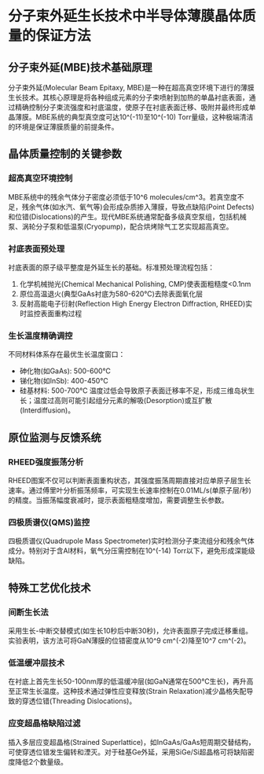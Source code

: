# 分子束外延生长技术中半导体薄膜晶体质量的保证方法

## 分子束外延(MBE)技术基础原理

分子束外延(Molecular Beam Epitaxy, MBE)是一种在超高真空环境下进行的薄膜生长技术。其核心原理是将各种组成元素的分子束喷射到加热的单晶衬底表面，通过精确控制分子束流强度和衬底温度，使原子在衬底表面迁移、吸附并最终形成单晶薄膜。MBE系统的典型真空度可达10^(-11)至10^(-10) Torr量级，这种极端清洁的环境是保证薄膜质量的前提条件。

## 晶体质量控制的关键参数

### 超高真空环境控制

MBE系统中的残余气体分子密度必须低于10^6 molecules/cm^3。若真空度不足，残余气体(如水汽、氧气等)会形成杂质掺入薄膜，导致点缺陷(Point Defects)和位错(Dislocations)的产生。现代MBE系统通常配备多级真空泵组，包括机械泵、涡轮分子泵和低温泵(Cryopump)，配合烘烤除气工艺实现超高真空。

### 衬底表面预处理

衬底表面的原子级平整度是外延生长的基础。标准预处理流程包括：
1. 化学机械抛光(Chemical Mechanical Polishing, CMP)使表面粗糙度<0.1nm
2. 原位高温退火(典型GaAs衬底为580-620℃)去除表面氧化层
3. 反射高能电子衍射(Reflection High Energy Electron Diffraction, RHEED)实时监控表面重构过程

### 生长温度精确调控

不同材料体系存在最优生长温度窗口：
- 砷化物(如GaAs): 500-600℃
- 锑化物(如InSb): 400-450℃
- 硅基材料: 500-700℃
温度过低会导致原子表面迁移率不足，形成三维岛状生长；温度过高则可能引起组分元素的解吸(Desorption)或互扩散(Interdiffusion)。

## 原位监测与反馈系统

### RHEED强度振荡分析

RHEED图案不仅可以判断表面重构状态，其强度振荡周期直接对应单原子层生长速率。通过傅里叶分析振荡频率，可实现生长速率控制在0.01ML/s(单原子层/秒)的精度。当振荡幅度衰减时，提示表面粗糙度增加，需要调整生长参数。

### 四极质谱仪(QMS)监控

四极质谱仪(Quadrupole Mass Spectrometer)实时检测分子束流组分和残余气体成分。特别对于含Al材料，氧气分压需控制在10^(-14) Torr以下，避免形成深能级缺陷。

## 特殊工艺优化技术

### 间断生长法

采用生长-中断交替模式(如生长10秒后中断30秒)，允许表面原子完成迁移重组。实验表明，该方法可将GaN薄膜的位错密度从10^9 cm^(-2)降至10^7 cm^(-2)。

### 低温缓冲层技术

在衬底上首先生长50-100nm厚的低温缓冲层(如GaN通常在500℃生长)，再升高至正常生长温度。这种技术通过弹性应变释放(Strain Relaxation)减少晶格失配导致的穿透位错(Threading Dislocations)。

### 应变超晶格缺陷过滤

插入多层应变超晶格(Strained Superlattice)，如InGaAs/GaAs短周期交替结构，可使穿透位错发生偏转和湮灭。对于硅基Ge外延，采用SiGe/Si超晶格可将缺陷密度降低2个数量级。